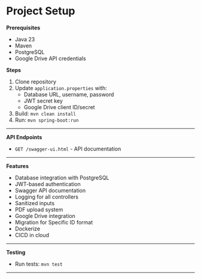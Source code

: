 # Project Setup

**Prerequisites**
- Java 23
- Maven
- PostgreSQL
- Google Drive API credentials

**Steps**
1. Clone repository
2. Update `application.properties` with:
   - Database URL, username, password
   - JWT secret key
   - Google Drive client ID/secret
3. Build: `mvn clean install`
4. Run: `mvn spring-boot:run`

---

**API Endpoints**
- `GET /swagger-ui.html` - API documentation

---

**Features**
- Database integration with PostgreSQL
- JWT-based authentication
- Swagger API documentation
- Logging for all controllers
- Sanitized inputs
- PDF upload system
- Google Drive integration
- Migration for Specific ID format
- Dockerize
- CICD in cloud

---

**Testing**
- Run tests: `mvn test`

---
